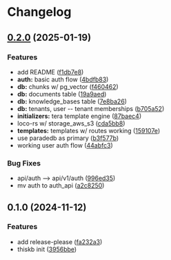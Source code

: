 # Changelog

## [0.2.0](https://github.com/fivehanz/thiskb/compare/v0.1.0...v0.2.0) (2025-01-19)


### Features

* add README ([f1db7e8](https://github.com/fivehanz/thiskb/commit/f1db7e8785835d6b403482179dba961712f54f95))
* **auth:** basic auth flow ([4bdfb83](https://github.com/fivehanz/thiskb/commit/4bdfb83bbacf93d6b943b1e49bad6889aca618bc))
* **db:** chunks w/ pg_vector ([f460462](https://github.com/fivehanz/thiskb/commit/f4604623589218e0853010244a1306810f4a5fd8))
* **db:** documents table ([19a9aed](https://github.com/fivehanz/thiskb/commit/19a9aedf03a6b6c878d1846e0eb79047f7e0c615))
* **db:** knowledge_bases table ([7e8ba26](https://github.com/fivehanz/thiskb/commit/7e8ba2613603889c5f35712e690adcf537f88c1b))
* **db:** tenants, user -- tenant memberships ([b705a52](https://github.com/fivehanz/thiskb/commit/b705a52cdc51ec85b29eeefe7420d1034199c516))
* **initializers:** tera template engine ([87baec4](https://github.com/fivehanz/thiskb/commit/87baec4526dac6e18a1de87f6ab3cd87d2013c63))
* loco-rs w/ storage_aws_s3 ([cda5bb8](https://github.com/fivehanz/thiskb/commit/cda5bb806d5d103349bbf37f9b32da31f568e6b9))
* **templates:** templates w/ routes working ([159107e](https://github.com/fivehanz/thiskb/commit/159107e095af00eab9208dcc9b33e5f182f9f759))
* use paradedb as primary ([b3f577b](https://github.com/fivehanz/thiskb/commit/b3f577b4b62e5589532954acde31e63e27e4e433))
* working user auth flow ([44abfc3](https://github.com/fivehanz/thiskb/commit/44abfc3f164ea124ccdf415ced2ab89a94d8d69c))


### Bug Fixes

* api/auth --&gt; api/v1/auth ([996ed35](https://github.com/fivehanz/thiskb/commit/996ed3587591ea46009184ce5f75afb1600743c0))
* mv auth to auth_api ([a2c8250](https://github.com/fivehanz/thiskb/commit/a2c8250edf397c9219c49781a2cf5d444e719b76))

## 0.1.0 (2024-11-12)


### Features

* add release-please ([fa232a3](https://github.com/fivehanz/thiskb/commit/fa232a3b0e8c0731b5c3059ff6cf794078437c67))
* thiskb init ([3956bbe](https://github.com/fivehanz/thiskb/commit/3956bbec0b7b8e2e3f5cde5e623b1522ef066ca1))
